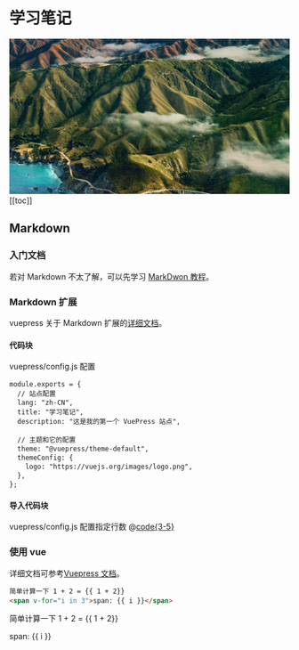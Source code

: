 # 学习笔记

![banner](./banner.png)
[[toc]]

## Markdown

### 入门文档

若对 Markdown 不太了解，可以先学习 [MarkDwon 教程](https://commonmark.org/help)。

### Markdown 扩展

vuepress 关于 Markdown 扩展的[详细文档](https://v2.vuepress.vuejs.org/zh/guide/markdown.html#%E8%AF%AD%E6%B3%95%E6%89%A9%E5%B1%95)。

#### 代码块

vuepress/config.js 配置

```js{1,9-11}:no-line-numbers
module.exports = {
  // 站点配置
  lang: "zh-CN",
  title: "学习笔记",
  description: "这是我的第一个 VuePress 站点",

  // 主题和它的配置
  theme: "@vuepress/theme-default",
  themeConfig: {
    logo: "https://vuejs.org/images/logo.png",
  },
};
```

#### 导入代码块

vuepress/config.js 配置指定行数
@[code{3-5}](./.vuepress/config.js)

### 使用 vue <Badge type="tip" text="v2" vertical="top" />

详细文档可参考[Vuepress 文档](https://v2.vuepress.vuejs.org/zh/guide/markdown.html#%E5%9C%A8-markdown-%E4%B8%AD%E4%BD%BF%E7%94%A8-vue)。

```md
简单计算一下 1 + 2 = {{ 1 + 2}}
<span v-for="i in 3">span: {{ i }}</span>
```

简单计算一下 1 + 2 = {{ 1 + 2}}

<span v-for="i in 3">span: {{ i }}</span>
